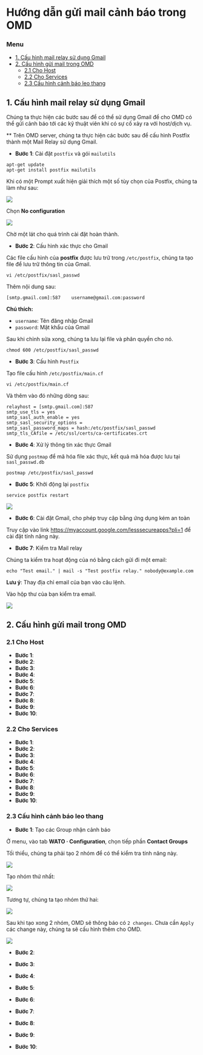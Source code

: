 # Hướng dẫn gửi mail cảnh báo trong OMD

### Menu

- [1. Cấu hình mail relay sử dụng Gmail](1)
- [2. Cấu hình gửi mail trong OMD](2)
    - [2.1 Cho Host](2.1)
    - [2.2 Cho Services](2.2)
    - [2.3 Cấu hình cảnh báo leo thang](2.3)
    
## 1. Cấu hình mail relay sử dụng Gmail

Chúng ta thực hiện các bước sau để có thể sử dụng Gmail để cho OMD có thể gửi cảnh báo tới các kỹ thuật viên khi có sự cố xảy ra với host/dịch vụ.

** Trên OMD server, chúng ta thực hiện các bước sau để cấu hình Postfix thành một Mail Relay sử dụng Gmail.

- **Bước 1**: Cài đặt `postfix` và gói `mailutils`

```
apt-get update
apt-get install postfix mailutils
```

Khi có một Prompt xuất hiện giải thích một số tùy chọn của Postfix, chúng ta làm như sau:

<img src="../../images/11.mail-1.png" />

Chọn **No configuration**

<img src="../../images/11.mail-2.png" />

Chờ một lát cho quá trình cài đặt hoàn thành.

- **Bước 2**: Cấu hình xác thực cho Gmail

Các file cấu hình của **postfix** được lưu trữ trong `/etc/postfix`, chúng ta tạo file để lưu trữ thông tin của Gmail.

```
vi /etc/postfix/sasl_passwd
```

Thêm nội dung sau:

```
[smtp.gmail.com]:587    username@gmail.com:password
```

**Chú thích:**

  - `username`: Tên đăng nhập Gmail
  - `password`: Mật khẩu của Gmail

Sau khi chỉnh sửa xong, chúng ta lưu lại file và phân quyền cho nó.

```
chmod 600 /etc/postfix/sasl_passwd
```

- **Bước 3**: Cấu hình `Postfix`

Tạo file cấu hình `/etc/postfix/main.cf`

```
vi /etc/postfix/main.cf
```

Và thêm vào đó những dòng sau:

```
relayhost = [smtp.gmail.com]:587
smtp_use_tls = yes
smtp_sasl_auth_enable = yes
smtp_sasl_security_options =
smtp_sasl_password_maps = hash:/etc/postfix/sasl_passwd
smtp_tls_CAfile = /etc/ssl/certs/ca-certificates.crt
```

- **Bước 4**: Xử lý thông tin xác thực Gmail

Sử dụng `postmap` để mã hóa file xác thực, kết quả mã hóa được lưu tại `sasl_passwd.db`

```
postmap /etc/postfix/sasl_passwd
```

- **Bước 5**: Khởi động lại `postfix`

```
service postfix restart
```

<img src="../../images/11.mail-3.png" />

- **Bước 6**: Cài đặt Gmail, cho phép truy cập bằng ứng dụng kém an toàn

Truy cập vào link https://myaccount.google.com/lesssecureapps?pli=1 để cài đặt tính năng này.

- **Bước 7**: Kiểm tra Mail relay

Chúng ta kiểm tra hoạt động của nó bằng cách gửi đi một email:

```
echo "Test email." | mail -s "Test postfix relay." nobody@example.com
```

**Lưu ý**: Thay địa chỉ email của bạn vào câu lệnh.

Vào hộp thư của bạn kiểm tra email.

<img src="../../images/11.mail-4.png" />

## 2. Cấu hình gửi mail trong OMD
### 2.1 Cho Host

- **Bước 1**:
- **Bước 2**:
- **Bước 3**:
- **Bước 4**:
- **Bước 5**:
- **Bước 6**:
- **Bước 7**:
- **Bước 8**:
- **Bước 9**:
- **Bước 10**:

### 2.2 Cho Services

- **Bước 1**:
- **Bước 2**:
- **Bước 3**:
- **Bước 4**:
- **Bước 5**:
- **Bước 6**:
- **Bước 7**:
- **Bước 8**:
- **Bước 9**:
- **Bước 10**:

### 2.3 Cấu hình cảnh báo leo thang

- **Bước 1**: Tạo các Group nhận cảnh báo

Ở menu, vào tab **WATO · Configuration**, chọn tiếp phần **Contact Groups**

Tối thiểu, chúng ta phải tạo 2 nhóm để có thể kiểm tra tính năng này.

<img src="../../images/13-esc-1.png" />

Tạo nhóm thứ nhất:

<img src="../../images/13-esc-2.png" />

Tương tự, chúng ta tạo nhóm thứ hai:

<img src="../../images/13-esc-3.png" />

Sau khi tạo xong 2 nhóm, OMD sẽ thông báo có `2 changes`. Chưa cần `Apply` các change này, chúng ta sẽ cấu hình thêm cho OMD.

<img src="../../images/13-esc-4.png" />

- **Bước 2**:



- **Bước 3**:
- **Bước 4**:
- **Bước 5**:
- **Bước 6**:
- **Bước 7**:
- **Bước 8**:
- **Bước 9**:
- **Bước 10**:
